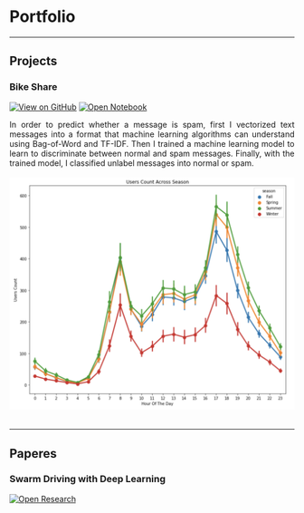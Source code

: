 # Portfolio
---
## Projects



### Bike Share

[![View on GitHub](https://img.shields.io/badge/GitHub-View_on_GitHub-blue?logo=GitHub)](https://github.com/brodoluca/brodoluca.github.io/blob/main/Projects/Bike%20Share/BikeSharing.ipynb)
[![Open Notebook](https://img.shields.io/badge/Jupyter-Open_Notebook-blue?logo=Jupyter)](Projects/BikeSharing.html)

<div style="text-align: justify">In order to predict whether a message is spam, first I vectorized text messages into a format that machine learning algorithms can understand using Bag-of-Word and TF-IDF. Then I trained a machine learning model to learn to discriminate between normal and spam messages. Finally, with the trained model, I classified unlabel messages into normal or spam.</div>
<br>
<center><img src="images/bike_share.png"/></center>
<br>


---
## Paperes

### Swarm Driving with Deep Learning
[![Open Research](https://img.shields.io/badge/PDF-Open_Research-blue?logo=adobe-acrobat-reader&logoColor=white)](papers/Deep_Learning.pdf)
